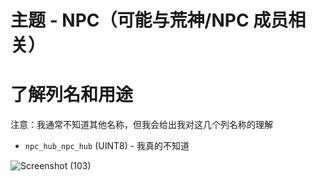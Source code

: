 # 主题 - NPC（可能与荒神/NPC 成员相关）


# 了解列名和用途
注意：我通常不知道其他名称，但我会给出我对这几个列名称的理解

- `npc_hub_npc_hub` (UINT8) - 我真的不知道

![Screenshot (103)](https://github.com/nachotacos69/WikiEater/assets/99103531/20e5f64f-fd15-4c9a-a0e7-e97cacc9b1e2)

  

